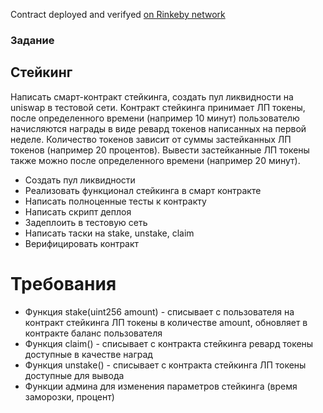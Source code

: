 Contract deployed and verifyed [on Rinkeby network](https://rinkeby.etherscan.io/address/0xDcE00efBf1df478792643Afdc1f823c61B097af7#code)

### Задание

## Стейкинг

Написать смарт-контракт стейкинга, создать пул ликвидности на uniswap в тестовой сети. Контракт стейкинга принимает ЛП токены, после определенного времени (например 10 минут) пользователю начисляются награды в виде ревард токенов написанных на первой неделе. Количество токенов зависит от суммы застейканных ЛП токенов (например 20 процентов). Вывести застейканные ЛП токены также можно после определенного времени (например 20 минут).

- Создать пул ликвидности
- Реализовать функционал стейкинга в смарт контракте
- Написать полноценные тесты к контракту
- Написать скрипт деплоя
- Задеплоить в тестовую сеть
- Написать таски на stake, unstake, claim
- Верифицировать контракт

# Требования
- Функция stake(uint256 amount) - списывает с пользователя на контракт стейкинга ЛП токены в количестве amount, обновляет в контракте баланс пользователя
- Функция claim() - списывает с контракта стейкинга ревард токены доступные в качестве наград
- Функция unstake() - списывает с контракта стейкинга ЛП токены доступные для вывода
- Функции админа для изменения параметров стейкинга (время заморозки, процент)
